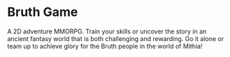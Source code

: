 # Bruth Game
A 2D adventure MMORPG. Train your skills or uncover the story in an ancient fantasy world that is both challenging and rewarding. Go it alone or team up to achieve glory for the Bruth people in the world of Mithia!

